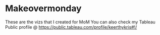 # Makeovermonday
These are the vizs that I created for MoM
You can also check my Tableau Public profile @ https://public.tableau.com/profile/keerthykris#!/
